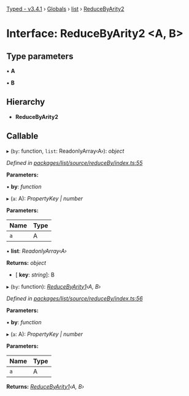 [Typed - v3.4.1](../README.md) › [Globals](../globals.md) › [list](../modules/list.md) › [ReduceByArity2](list.reducebyarity2.md)

# Interface: ReduceByArity2 <**A, B**>

## Type parameters

▪ **A**

▪ **B**

## Hierarchy

* **ReduceByArity2**

## Callable

▸ (`by`: function, `list`: ReadonlyArray‹A›): *object*

*Defined in [packages/list/source/reduceBy/index.ts:55](https://github.com/TylorS/typed-prelude/blob/cf24d7c0/packages/list/source/reduceBy/index.ts#L55)*

**Parameters:**

▪ **by**: *function*

▸ (`a`: A): *PropertyKey | number*

**Parameters:**

Name | Type |
------ | ------ |
`a` | A |

▪ **list**: *ReadonlyArray‹A›*

**Returns:** *object*

* \[ **key**: *string*\]: B

▸ (`by`: function): *[ReduceByArity1](../modules/list.md#reducebyarity1)‹A, B›*

*Defined in [packages/list/source/reduceBy/index.ts:56](https://github.com/TylorS/typed-prelude/blob/cf24d7c0/packages/list/source/reduceBy/index.ts#L56)*

**Parameters:**

▪ **by**: *function*

▸ (`a`: A): *PropertyKey | number*

**Parameters:**

Name | Type |
------ | ------ |
`a` | A |

**Returns:** *[ReduceByArity1](../modules/list.md#reducebyarity1)‹A, B›*
